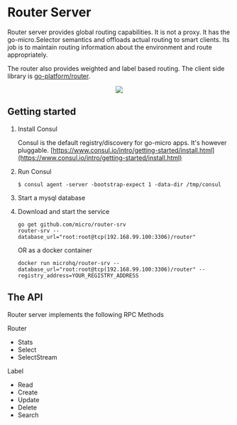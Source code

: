 # Router Server

Router server provides global routing capabilities. It is not a proxy. It has the go-micro.Selector semantics 
and offloads actual routing to smart clients. Its job is to maintain routing information about the 
environment and route appropriately.

The router also provides weighted and label based routing. The client side library is [go-platform/router](https://github.com/micro/go-platform/tree/master/router).

<p align="center">
  <img src="https://github.com/micro/go-platform/blob/master/doc/router.png" />
</p>

## Getting started

1. Install Consul

	Consul is the default registry/discovery for go-micro apps. It's however pluggable.
	[https://www.consul.io/intro/getting-started/install.html](https://www.consul.io/intro/getting-started/install.html)

2. Run Consul
	```
	$ consul agent -server -bootstrap-expect 1 -data-dir /tmp/consul
	```

3. Start a mysql database

4. Download and start the service

	```shell
	go get github.com/micro/router-srv
	router-srv --database_url="root:root@tcp(192.168.99.100:3306)/router"
	```

	OR as a docker container

	```shell
	docker run microhq/router-srv --database_url="root:root@tcp(192.168.99.100:3306)/router" --registry_address=YOUR_REGISTRY_ADDRESS
	```

## The API
Router server implements the following RPC Methods

Router
- Stats
- Select
- SelectStream

Label
- Read
- Create
- Update
- Delete
- Search
